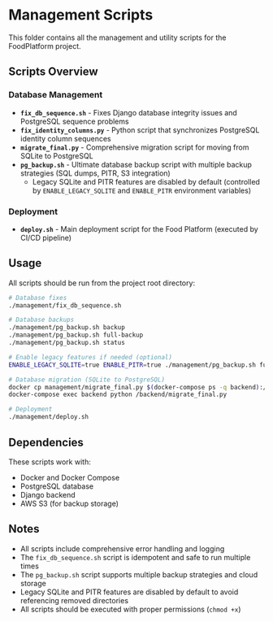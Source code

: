 # Management Scripts

This folder contains all the management and utility scripts for the FoodPlatform project.

## Scripts Overview

### Database Management

- **`fix_db_sequence.sh`** - Fixes Django database integrity issues and PostgreSQL sequence problems
- **`fix_identity_columns.py`** - Python script that synchronizes PostgreSQL identity column sequences
- **`migrate_final.py`** - Comprehensive migration script for moving from SQLite to PostgreSQL
- **`pg_backup.sh`** - Ultimate database backup script with multiple backup strategies (SQL dumps, PITR, S3 integration)
  - Legacy SQLite and PITR features are disabled by default (controlled by `ENABLE_LEGACY_SQLITE` and `ENABLE_PITR` environment variables)

### Deployment

- **`deploy.sh`** - Main deployment script for the Food Platform (executed by CI/CD pipeline)

## Usage

All scripts should be run from the project root directory:

```bash
# Database fixes
./management/fix_db_sequence.sh

# Database backups
./management/pg_backup.sh backup
./management/pg_backup.sh full-backup
./management/pg_backup.sh status

# Enable legacy features if needed (optional)
ENABLE_LEGACY_SQLITE=true ENABLE_PITR=true ./management/pg_backup.sh full-backup

# Database migration (SQLite to PostgreSQL)
docker cp management/migrate_final.py $(docker-compose ps -q backend):/backend/
docker-compose exec backend python /backend/migrate_final.py

# Deployment
./management/deploy.sh
```

## Dependencies

These scripts work with:

- Docker and Docker Compose
- PostgreSQL database
- Django backend
- AWS S3 (for backup storage)

## Notes

- All scripts include comprehensive error handling and logging
- The `fix_db_sequence.sh` script is idempotent and safe to run multiple times
- The `pg_backup.sh` script supports multiple backup strategies and cloud storage
- Legacy SQLite and PITR features are disabled by default to avoid referencing removed directories
- All scripts should be executed with proper permissions (`chmod +x`)
